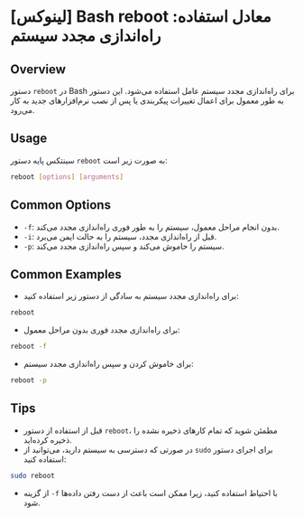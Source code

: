 # [لینوکس] Bash reboot معادل استفاده: راه‌اندازی مجدد سیستم

## Overview
دستور `reboot` در Bash برای راه‌اندازی مجدد سیستم عامل استفاده می‌شود. این دستور به طور معمول برای اعمال تغییرات پیکربندی یا پس از نصب نرم‌افزارهای جدید به کار می‌رود.

## Usage
سینتکس پایه دستور `reboot` به صورت زیر است:

```bash
reboot [options] [arguments]
```

## Common Options
- `-f`: بدون انجام مراحل معمول، سیستم را به طور فوری راه‌اندازی مجدد می‌کند.
- `-i`: قبل از راه‌اندازی مجدد، سیستم را به حالت ایمن می‌برد.
- `-p`: سیستم را خاموش می‌کند و سپس راه‌اندازی مجدد می‌کند.

## Common Examples
- برای راه‌اندازی مجدد سیستم به سادگی از دستور زیر استفاده کنید:

```bash
reboot
```

- برای راه‌اندازی مجدد فوری بدون مراحل معمول:

```bash
reboot -f
```

- برای خاموش کردن و سپس راه‌اندازی مجدد سیستم:

```bash
reboot -p
```

## Tips
- قبل از استفاده از دستور `reboot`، مطمئن شوید که تمام کارهای ذخیره نشده را ذخیره کرده‌اید.
- در صورتی که دسترسی به سیستم دارید، می‌توانید از `sudo` برای اجرای دستور استفاده کنید:

```bash
sudo reboot
```

- از گزینه `-f` با احتیاط استفاده کنید، زیرا ممکن است باعث از دست رفتن داده‌ها شود.